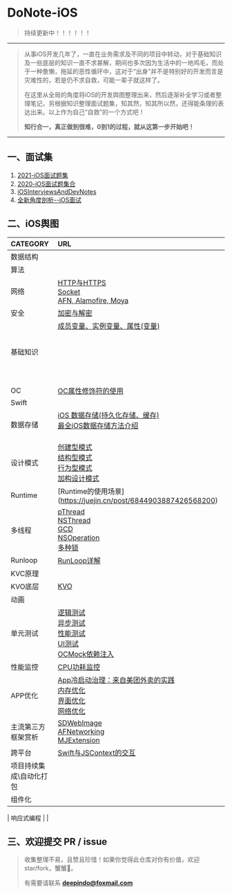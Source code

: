# DoNote-iOS

> 持续更新中！！！！！！
> 
> 


****
> 从事iOS开发几年了，一直在业务需求及不同的项目中转动，对于基础知识及一些底层的知识一直不求甚解，期间也多次因为生活中的一地鸡毛，而处于一种惫懒，拖延的恶性循环中，这对于“出身”并不是特别好的开发而言是灾难性的，若是仍不求自救，可能一辈子就这样了。
> 
> 在这里从全局的角度将iOS的开发舆图整理出来，然后逐渐补全学习或者整理笔记，另根据知识整理面试题集，知其然，知其所以然，还得能条理的表达出来。以上作为自己“自救”的一个方式吧！
> 
> **知行合一，真正做到很难，0到1的过程，就从这第一步开始吧！**
***



## 一、面试集
1. [2021-iOS面试题集](./Interview-iOS/2021-iOS面试题总结.md)
2. [2020-iOS面试题集合](https://github.com/LGCooci/LGiOSQuestions)
2. [iOSInterviewsAndDevNotes](https://github.com/DevDragonLi/iOSInterviewsAndDevNotes)
2. [全新角度剖析--iOS面试](https://juejin.cn/post/6899689319809286158)


## <a name="二、iOS舆图"></a> 二、iOS舆图

| CATEGORY | URL |
| :--- | :--- | 
| 数据结构 | [](./) | 
| 算法 | [](./) | 
| 网络 | [HTTP与HTTPS](./) </br> [Socket](./) </br> [AFN, Alamofire, Moya](./) | 
| 安全 | [加密与解密](./) | 
| 基础知识 | [成员变量、实例变量、属性(变量)](./) </br> [](./) </br> [](./)</br> [](./)</br> [](./)</br> [](./)</br> [](./)</br> [](./)| 
| OC | [OC属性修饰符的使用](https://github.com/deepindo/DoNote-iOS/wiki/OC%E4%B8%AD%E5%B1%9E%E6%80%A7%E4%BF%AE%E9%A5%B0%E7%AC%A6) | 
| Swift | [](./)  | 
| 数据存储 | [iOS 数据存储(持久化存储、缓存)](https://juejin.cn/post/6891187709760110599) </br> [最全iOS数据存储方法介绍](https://juejin.cn/post/6844903501206650894) </br> [](./) </br> | 
| 设计模式 | [创建型模式](./) </br> [结构型模式](./) </br> [行为型模式](./) </br> [加构设计模式](./) </br> | 
| Runtime | [Runtime的使用场景] (https://juejin.cn/post/6844903887426568200) | 
| 多线程 | [pThread](./) </br> [NSThread](./) </br> [GCD](./) </br> [NSOperation](./) </br> [多种锁](./) </br> | 
| Runloop | [RunLoop详解](https://juejin.cn/post/6844903588712415239) | 
| KVC原理 |  | 
| KVO底层 | [KVO](https://juejin.cn/post/6844903939595468814) | 
| 动画 |  | 
| 单元测试 | [逻辑测试](./) </br> [异步测试](./) </br> [性能测试](./) </br> [UI测试](./) </br> [OCMock依赖注入](./) </br> | 
| 性能监控 | [CPU功耗监控](https://juejin.cn/post/6844904032205537288)|
| APP优化 | [App冷启动治理：来自美团外卖的实践](https://juejin.cn/post/6844903733231353863) </br> [内存优化](./) </br> [界面优化](./) </br> [网络优化](./) </br> | 
| 主流第三方框架赏析 |  [SDWebImage](./) </br> [AFNetworking](./) </br> [MJExtension](./) </br> | 
| 跨平台 | [Swift与JSContext的交互](https://github.com/deepindo/DoNote-iOS/wiki/Swift%E4%B8%8EJSContext%E7%9A%84%E4%BA%A4%E4%BA%92)  | 
| 项目持续集成\自动化打包 |  | 
| 组件化 |  | 

| 响应式编程 |  | 



## 三、欢迎提交 PR / issue

> 收集整理不易，且赞且珍惜！如果你觉得此仓库对你有价值，欢迎 star/fork，蟹蟹🤝。
> 
> 有需要请联系 **deepindo@foxmail.com**









